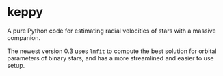 # keppy
A pure Python code for estimating radial velocities of stars with a massive companion.

The newest version 0.3 uses ``lmfit`` to compute the best solution for orbital parameters of binary stars, and has a more streamlined and easier to use setup.